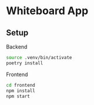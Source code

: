 # Whiteboard App

## Setup

Backend
```bash
source .venv/bin/activate
poetry install
```
Frontend

```bash
cd frontend
npm install 
npm start
```
